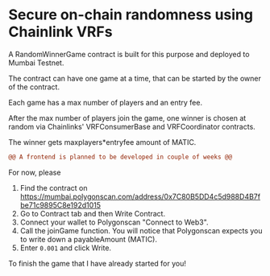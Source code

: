 # Secure on-chain randomness using Chainlink VRFs

A RandomWinnerGame contract is built for this purpose and deployed to Mumbai Testnet.

The contract can have one game at a time, that can be started by the owner of the contract.

Each game has a max number of players and an entry fee.

After the max number of players join the game, one winner is chosen at random via Chainlinks' VRFConsumerBase and VRFCoordinator contracts.

The winner gets maxplayers*entryfee amount of MATIC.

```diff
@@ A frontend is planned to be developed in couple of weeks @@
```

For now, please 

1. Find the contract on https://mumbai.polygonscan.com/address/0x7C80B5DD4c5d988D4B7fbe71c9895C8e192d1015
2. Go to Contract tab and then Write Contract.
3. Connect your wallet to Polygonscan "Connect to Web3".
4. Call the joinGame function. You will notice that Polygonscan expects you to write down a payableAmount (MATIC).
5. Enter `0.001` and click Write.

To finish the game that I have already started for you!
